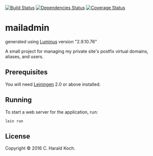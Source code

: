 [![Build Status](https://travis-ci.org/haraldkoch/mailadmin.svg?branch=master)](https://travis-ci.org/haraldkoch/mailadmin)
[![Dependencies Status](http://jarkeeper.com/haraldkoch/mailadmin/status.png)](http://jarkeeper.com/haraldkoch/mailadmin)
[![Coverage Status](https://coveralls.io/repos/haraldkoch/mailadmin/badge.svg?branch=master&service=github)](https://coveralls.io/github/haraldkoch/mailadmin?branch=master)

# mailadmin

generated using [Luminus](http://www.luminusweb.net/) version "2.9.10.76"

A small project for managing my private site's postfix virtual domains, aliases, and users.

## Prerequisites

You will need [Leiningen][1] 2.0 or above installed.

[1]: https://github.com/technomancy/leiningen

## Running

To start a web server for the application, run:

    lein run

## License

Copyright © 2016 C. Harald Koch.
